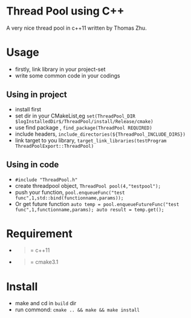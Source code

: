 # Thread Pool using C++
A very nice thread pool in c++11 written by Thomas Zhu.

# Usage
* firstly, link library in your project-set
* write some common code in your codings

## Using in project
* install first
* set dir in your CMakeList,eg `set(ThreadPool_DIR $logInstalledDir$/ThreadPool/install/Release/cmake) `
* use find package , `find_package(ThreadPool REQUIRED)`
* include headers, `include_directories(${ThreadPool_INCLUDE_DIRS})`
* link target to you library, `target_link_libraries(testProgram ThreadPoolExport::ThreadPool)`

## Using in code
* `#include "ThreadPool.h"`
* create threadpool object, `ThreadPool pool(4,"testpool");`
* push your function, `pool.enqueueFunc("test func",1,std::bind(functionname,params));`
* Or get future function `auto temp = pool.enqueueFutureFunc("test func",1,functionname,params); auto result = temp.get();`

# Requirement
* >= c++11
* >= cmake3.1

# Install
* make and cd in `build` dir
* run commond: `cmake .. && make && make install`

